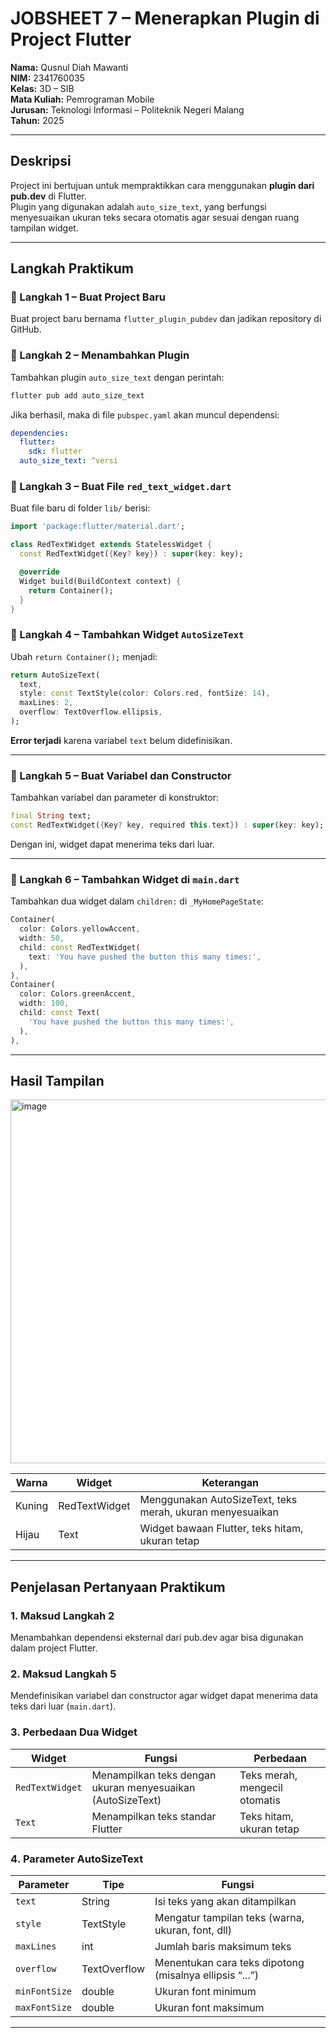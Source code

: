 # JOBSHEET 7 – Menerapkan Plugin di Project Flutter

**Nama:** Qusnul Diah Mawanti  
**NIM:** 2341760035  
**Kelas:** 3D – SIB  
**Mata Kuliah:** Pemrograman Mobile  
**Jurusan:** Teknologi Informasi – Politeknik Negeri Malang  
**Tahun:** 2025  

---

## Deskripsi
Project ini bertujuan untuk mempraktikkan cara menggunakan **plugin dari pub.dev** di Flutter.  
Plugin yang digunakan adalah `auto_size_text`, yang berfungsi menyesuaikan ukuran teks secara otomatis agar sesuai dengan ruang tampilan widget.

---

## Langkah Praktikum

### 🔹 Langkah 1 – Buat Project Baru
Buat project baru bernama `flutter_plugin_pubdev` dan jadikan repository di GitHub.

### 🔹 Langkah 2 – Menambahkan Plugin
Tambahkan plugin `auto_size_text` dengan perintah:
```bash
flutter pub add auto_size_text
```
Jika berhasil, maka di file `pubspec.yaml` akan muncul dependensi:
```yaml
dependencies:
  flutter:
    sdk: flutter
  auto_size_text: ^versi
```

### 🔹 Langkah 3 – Buat File `red_text_widget.dart`
Buat file baru di folder `lib/` berisi:
```dart
import 'package:flutter/material.dart';

class RedTextWidget extends StatelessWidget {
  const RedTextWidget({Key? key}) : super(key: key);

  @override
  Widget build(BuildContext context) {
    return Container();
  }
}
```

### 🔹 Langkah 4 – Tambahkan Widget `AutoSizeText`
Ubah `return Container();` menjadi:
```dart
return AutoSizeText(
  text,
  style: const TextStyle(color: Colors.red, fontSize: 14),
  maxLines: 2,
  overflow: TextOverflow.ellipsis,
);
```
**Error terjadi** karena variabel `text` belum didefinisikan.

---

### 🔹 Langkah 5 – Buat Variabel dan Constructor
Tambahkan variabel dan parameter di konstruktor:
```dart
final String text;
const RedTextWidget({Key? key, required this.text}) : super(key: key);
```
Dengan ini, widget dapat menerima teks dari luar.

---

### 🔹 Langkah 6 – Tambahkan Widget di `main.dart`
Tambahkan dua widget dalam `children:` di `_MyHomePageState`:
```dart
Container(
  color: Colors.yellowAccent,
  width: 50,
  child: const RedTextWidget(
    text: 'You have pushed the button this many times:',
  ),
),
Container(
  color: Colors.greenAccent,
  width: 100,
  child: const Text(
    'You have pushed the button this many times:',
  ),
),
```

---

## Hasil Tampilan
<img width="935" height="582" alt="image" src="https://github.com/user-attachments/assets/d977af28-bac2-409a-a81b-051770f15805" />

| Warna | Widget | Keterangan |
|--------|----------|------------|
| Kuning | RedTextWidget | Menggunakan AutoSizeText, teks merah, ukuran menyesuaikan |
| Hijau | Text | Widget bawaan Flutter, teks hitam, ukuran tetap |

---

## Penjelasan Pertanyaan Praktikum

### 1️. Maksud Langkah 2
Menambahkan dependensi eksternal dari pub.dev agar bisa digunakan dalam project Flutter.

### 2️. Maksud Langkah 5
Mendefinisikan variabel dan constructor agar widget dapat menerima data teks dari luar (`main.dart`).

### 3️. Perbedaan Dua Widget
| Widget | Fungsi | Perbedaan |
|---------|---------|------------|
| `RedTextWidget` | Menampilkan teks dengan ukuran menyesuaikan (AutoSizeText) | Teks merah, mengecil otomatis |
| `Text` | Menampilkan teks standar Flutter | Teks hitam, ukuran tetap |

### 4️. Parameter AutoSizeText
| Parameter | Tipe | Fungsi |
|------------|------|--------|
| `text` | String | Isi teks yang akan ditampilkan |
| `style` | TextStyle | Mengatur tampilan teks (warna, ukuran, font, dll) |
| `maxLines` | int | Jumlah baris maksimum teks |
| `overflow` | TextOverflow | Menentukan cara teks dipotong (misalnya ellipsis “...”) |
| `minFontSize` | double | Ukuran font minimum |
| `maxFontSize` | double | Ukuran font maksimum |

---



